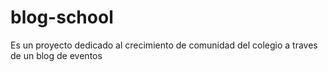 # blog-school
Es un proyecto dedicado al crecimiento de comunidad del colegio a traves de un blog de eventos
